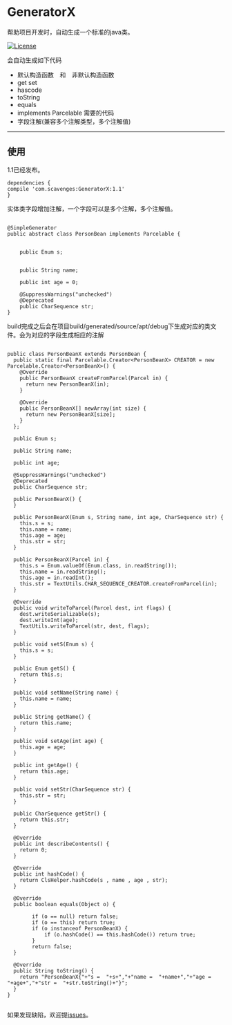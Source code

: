 # GeneratorX
帮助项目开发时，自动生成一个标准的java类。

[![License](https://img.shields.io/badge/license-Apache%202-green.svg)](https://www.apache.org/licenses/LICENSE-2.0)



会自动生成如下代码
* 默认构造函数　和　非默认构造函数
* get set
* hascode
* toString
* equals
* implements Parcelable 需要的代码
* 字段注解(兼容多个注解类型，多个注解值)

-------------------

## 使用
1.1已经发布。
```
dependencies {
compile 'com.scavenges:GeneratorX:1.1'
}
```
实体类字段增加注解，一个字段可以是多个注解，多个注解值。

```

@SimpleGenerator
public abstract class PersonBean implements Parcelable {


    public Enum s;


    public String name;

    public int age = 0;

    @SuppressWarnings("unchecked")
    @Deprecated
    public CharSequence str;
}
```

build完成之后会在项目build/generated/source/apt/debug下生成对应的类文件。会为对应的字段生成相应的注解

```
	
public class PersonBeanX extends PersonBean {
  public static final Parcelable.Creator<PersonBeanX> CREATOR = new Parcelable.Creator<PersonBeanX>() {
    @Override
    public PersonBeanX createFromParcel(Parcel in) {
      return new PersonBeanX(in);
    }

    @Override
    public PersonBeanX[] newArray(int size) {
      return new PersonBeanX[size];
    }
  };

  public Enum s;

  public String name;

  public int age;

  @SuppressWarnings("unchecked")
  @Deprecated
  public CharSequence str;

  public PersonBeanX() {
  }

  public PersonBeanX(Enum s, String name, int age, CharSequence str) {
    this.s = s;
    this.name = name;
    this.age = age;
    this.str = str;
  }

  public PersonBeanX(Parcel in) {
    this.s = Enum.valueOf(Enum.class, in.readString());
    this.name = in.readString();
    this.age = in.readInt();
    this.str = TextUtils.CHAR_SEQUENCE_CREATOR.createFromParcel(in);
  }

  @Override
  public void writeToParcel(Parcel dest, int flags) {
    dest.writeSerializable(s);
    dest.writeInt(age);
    TextUtils.writeToParcel(str, dest, flags);
  }

  public void setS(Enum s) {
    this.s = s;
  }

  public Enum getS() {
    return this.s;
  }

  public void setName(String name) {
    this.name = name;
  }

  public String getName() {
    return this.name;
  }

  public void setAge(int age) {
    this.age = age;
  }

  public int getAge() {
    return this.age;
  }

  public void setStr(CharSequence str) {
    this.str = str;
  }

  public CharSequence getStr() {
    return this.str;
  }

  @Override
  public int describeContents() {
    return 0;
  }

  @Override
  public int hashCode() {
    return ClsHelper.hashCode(s , name , age , str);
  }

  @Override
  public boolean equals(Object o) {

        if (o == null) return false;
        if (o == this) return true;
        if (o instanceof PersonBeanX) {
        	if (o.hashCode() == this.hashCode()) return true;
        }
        return false;
  }

  @Override
  public String toString() {
    return "PersonBeanX{"+"s =  "+s+","+"name =  "+name+","+"age =  "+age+","+"str =  "+str.toString()+"}";
  }
}


```

如果发现缺陷，欢迎提[issues](https://github.com/Scavenges/GeneratorX/issues/new)。

